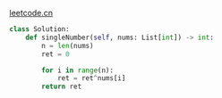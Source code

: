[leetcode.cn](https://leetcode-cn.com/problems/single-number/submissions/)
```python
class Solution:
    def singleNumber(self, nums: List[int]) -> int:
        n = len(nums)
        ret = 0

        for i in range(n):
            ret = ret^nums[i]
        return ret
        
```
